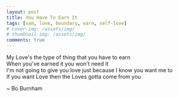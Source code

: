 ```yaml
---
layout: post
title: You Have To Earn It
tags: [sam, love, boundary, earn, self-love]
# cover-img: /assets/img/
# thumbnail-img: /assets/img/
comments: true
---
```

My Love's the type of thing that you have to earn  
When you've earned it you won't need it  
I'm not going to give you love just because I know you want me to  
If you want Love then the Loves gotta come from you  

~ Bo Burnham
